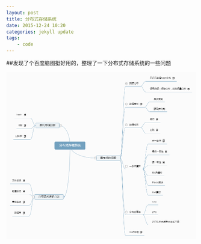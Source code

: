 ```yaml
---
layout: post
title: 分布式存储系统
date: 2015-12-24 10:20
categories: jekyll update
tags:
    - code
---
```


##发现了个百度脑图挺好用的，整理了一下分布式存储系统的一些问题

![](/image/dis.png)
